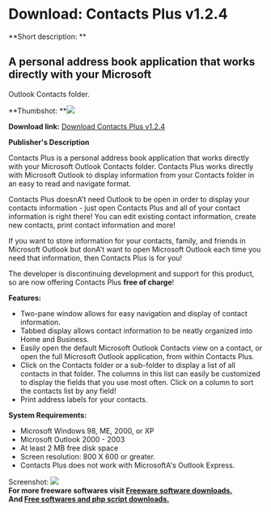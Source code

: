 # Download: Contacts Plus v1.2.4

**Short description: **

## A personal address book application that works directly with your Microsoft
Outlook Contacts folder.

  
**Thumbshot: **![](http://www.freewarefiles.com/screenshot/contactsplus124_md.jpg)   
  
**Download link:** [Download Contacts Plus v1.2.4](http://freesoftwares.boysofts.com/Contacts-Plus-V_program_34502.html)  
  

**Publisher's Description**  
  

Contacts Plus is a personal address book application that works directly with
your Microsoft Outlook Contacts folder. Contacts Plus works directly with
Microsoft Outlook to display information from your Contacts folder in an easy
to read and navigate format.

Contacts Plus doesnA't need Outlook to be open in order to display your
contacts information - just open Contacts Plus and all of your contact
information is right there! You can edit existing contact information, create
new contacts, print contact information and more!

If you want to store information for your contacts, family, and friends in
Microsoft Outlook but donA't want to open Microsoft Outlook each time you need
that information, then Contacts Plus is for you!

The developer is discontinuing development and support for this product, so
are now offering Contacts Plus **free of charge**!

**Features:**

  * Two-pane window allows for easy navigation and display of contact information. 
  * Tabbed display allows contact information to be neatly organized into Home and Business. 
  * Easily open the default Microsoft Outlook Contacts view on a contact, or open the full Microsoft Outlook application, from within Contacts Plus. 
  * Click on the Contacts folder or a sub-folder to display a list of all contacts in that folder. The columns in this list can easily be customized to display the fields that you use most often. Click on a column to sort the contacts list by any field! 
  * Print address labels for your contacts. 

**System Requirements:**

  * Microsoft Windows 98, ME, 2000, or XP 
  * Microsoft Outlook 2000 - 2003 
  * At least 2 MB free disk space 
  * Screen resolution: 800 X 600 or greater. 
  * Contacts Plus does not work with MicrosoftA's Outlook Express. 

  
  
Screenshot: ![](http://www.freewarefiles.com/screenshot/contactsplus124.jpg)  
**For more freeware softwares visit [Freeware software downloads.](http://freesoftwares.boysofts.com/)**   
**And [Free softwares and php script downloads.](http://www.boysofts.com/)**

